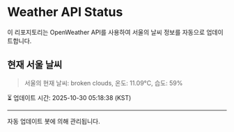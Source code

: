 
# Weather API Status

이 리포지토리는 OpenWeather API를 사용하여 서울의 날씨 정보를 자동으로 업데이트합니다.

## 현재 서울 날씨
> 서울의 현재 날씨: broken clouds, 온도: 11.09°C, 습도: 59%

⏳ 업데이트 시간: 2025-10-30 05:18:38 (KST)

---
자동 업데이트 봇에 의해 관리됩니다.
